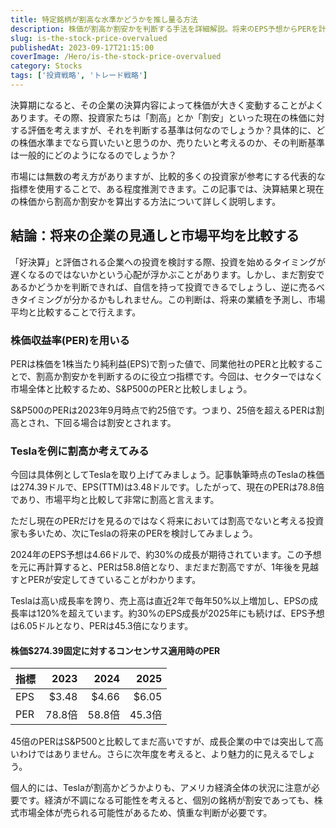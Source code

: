 ```yaml
---
title: 特定銘柄が割高な水準かどうかを推し量る方法
description: 株価が割高か割安かを判断する手法を詳細解説。将来のEPS予想からPERを計算しS&P500平均(25倍)と比較する方法。Teslaを例に投資判断の具体的な手順と成長率を踏まえた評価手法を紹介。
slug: is-the-stock-price-overvalued
publishedAt: 2023-09-17T21:15:00
coverImage: /Hero/is-the-stock-price-overvalued
category: Stocks
tags: ['投資戦略', 'トレード戦略']
---
```


決算期になると、その企業の決算内容によって株価が大きく変動することがよくあります。その際、投資家たちは「割高」とか「割安」といった現在の株価に対する評価を考えますが、それを判断する基準は何なのでしょうか？具体的に、どの株価水準までなら買いたいと思うのか、売りたいと考えるのか、その判断基準は一般的にどのようになるのでしょうか？

市場には無数の考え方がありますが、比較的多くの投資家が参考にする代表的な指標を使用することで、ある程度推測できます。この記事では、決算結果と現在の株価から割高か割安かを算出する方法について詳しく説明します。

## 結論：将来の企業の見通しと市場平均を比較する

「好決算」と評価される企業への投資を検討する際、投資を始めるタイミングが遅くなるのではないかという心配が浮かぶことがあります。しかし、まだ割安であるかどうかを判断できれば、自信を持って投資できるでしょうし、逆に売るべきタイミングが分かるかもしれません。この判断は、将来の業績を予測し、市場平均と比較することで行えます。

### 株価収益率(PER)を用いる

PERは株価を1株当たり純利益(EPS)で割った値で、同業他社のPERと比較することで、割高か割安かを判断するのに役立つ指標です。今回は、セクターではなく市場全体と比較するため、S&P500のPERと比較しましょう。

S&P500のPERは2023年9月時点で約25倍です。つまり、25倍を超えるPERは割高とされ、下回る場合は割安とされます。

### Teslaを例に割高か考えてみる

今回は具体例としてTeslaを取り上げてみましょう。記事執筆時点のTeslaの株価は274.39ドルで、EPS(TTM)は3.48ドルです。したがって、現在のPERは78.8倍であり、市場平均と比較して非常に割高と言えます。

ただし現在のPERだけを見るのではなく将来においては割高でないと考える投資家も多いため、次にTeslaの将来のPERを検討してみましょう。

2024年のEPS予想は4.66ドルで、約30%の成長が期待されています。この予想を元に再計算すると、PERは58.8倍となり、まだまだ割高ですが、1年後を見越すとPERが安定してきていることがわかります。

Teslaは高い成長率を誇り、売上高は直近2年で毎年50%以上増加し、EPSの成長率は120%を超えています。約30%のEPS成長が2025年にも続けば、EPS予想は6.05ドルとなり、PERは45.3倍になります。

#### 株価$274.39固定に対するコンセンサス適用時のPER

| 指標 |   2023 |   2024 |   2025 |
| ---- | -----: | -----: | -----: |
| EPS  |  $3.48 |  $4.66 |  $6.05 |
| PER  | 78.8倍 | 58.8倍 | 45.3倍 |

45倍のPERはS&P500と比較してまだ高いですが、成長企業の中では突出して高いわけではありません。さらに次年度を考えると、より魅力的に見えるでしょう。

個人的には、Teslaが割高かどうかよりも、アメリカ経済全体の状況に注意が必要です。経済が不調になる可能性を考えると、個別の銘柄が割安であっても、株式市場全体が売られる可能性があるため、慎重な判断が必要です。

